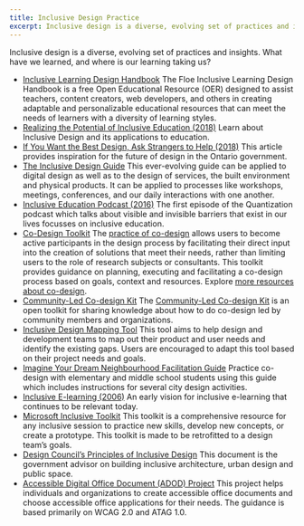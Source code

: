 ```yaml
---
title: Inclusive Design Practice
excerpt: Inclusive design is a diverse, evolving set of practices and insights.
---
```


Inclusive design is a diverse, evolving set of practices and insights. What have we learned, and where is our learning taking us?

* [Inclusive Learning Design Handbook](https://handbook.floeproject.org/)
The Floe Inclusive Learning Design Handbook is a free Open Educational Resource (OER) designed to assist teachers, content creators, web developers, and others in creating adaptable and personalizable educational resources that can meet the needs of learners with a diversity of learning styles.
* [Realizing the Potential of Inclusive Education (2018)](http://openresearch.ocadu.ca/id/eprint/2193/1/Treviranus_UnitoPaper_2018.pdf)
Learn about Inclusive Design and its applications to education.
* [If You Want the Best Design, Ask Strangers to Help (2018)](https://medium.com/ontariodigital/if-you-want-the-best-design-ask-strangers-to-help-e37bdb73567)
This article provides inspiration for the future of design in the Ontario government.
* [The Inclusive Design Guide](https://guide.inclusivedesign.ca/)
This ever-evolving guide can be applied to digital design as well as to the design of services, the built environment and physical products. It can be applied to processes like workshops, meetings, conferences, and our daily interactions with one another.
* [Inclusive Education Podcast (2016)](http://quantization.ca/podcast/episode-one-inclusive-education/)
The first episode of the Quantization podcast which talks about visible and invisible barriers that exist in our lives focusses on inclusive education.
* [Co-Design Toolkit](https://cities.inclusivedesign.ca/resources/)
The [practice of co-design](https://guide.inclusivedesign.ca/practices/PracticeCoDesign.html) allows users to become active participants in the design process by facilitating their direct input
into the creation of solutions that meet their needs, rather than limiting users to the role of research subjects or consultants.
This toolkit provides guidance on planning, executing and facilitating a co-design process based on goals, context and resources. Explore
[more resources about co-design](https://wiki.fluidproject.org/display/fluid/Inclusive+Design%2C+Co-Design%2C+and+Co-Creation+Resources).
* [Community-Led Co-design Kit](https://co-design.inclusivedesign.ca/)
The [Community-Led Co-design Kit](https://co-design.inclusivedesign.ca/)
is an open toolkit for sharing knowledge about how to do co-design led by community members and organizations.
* [Inclusive Design Mapping Tool](https://wiki.fluidproject.org/pages/viewpage.action?pageId=80674818)
This tool aims to help design and development teams to map out their product and user needs and identify the existing gaps. Users are encouraged to adapt this tool based on their project needs and goals.
* [Imagine Your Dream Neighbourhood Facilitation Guide](https://docs.google.com/document/d/1FXPRpp6oafkjaGrcbp4RcVFf3mumyk7dQorMY9_zLhc/edit)
Practice co-design with elementary and middle school students using this guide which includes instructions for several city design activities.
* [Inclusive E-learning (2006)](https://pdfs.semanticscholar.org/f9bc/a101763769a22df0733bc3388bc2fa3df30c.pdf#page=494)
An early vision for inclusive e-learning that continues to be relevant today.
* [Microsoft Inclusive Toolkit](https://www.microsoft.com/design/inclusive/)
This toolkit is a comprehensive resource for any inclusive session to practice new skills, develop new concepts, or create a prototype. This toolkit is made to be retrofitted to a design team’s goals.
* [Design Council’s Principles of Inclusive Design](https://www.designcouncil.org.uk/sites/default/files/asset/document/the-principles-of-inclusive-design.pdf)
This document is the government advisor on building inclusive architecture, urban design and public space.
* [Accessible Digital Office Document (ADOD) Project](https://adod.idrc.ocadu.ca/)
This project helps individuals and organizations to create accessible office documents and choose accessible office applications for their needs. The guidance is based primarily on WCAG 2.0 and ATAG 1.0.
